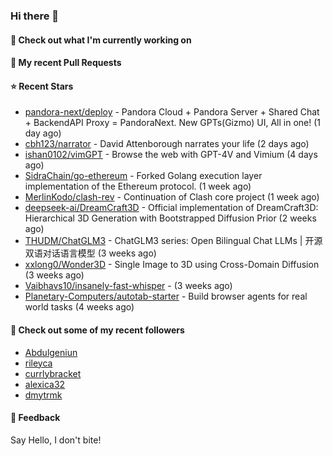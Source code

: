 ### Hi there 👋

#### 👷 Check out what I'm currently working on

#### 🔨 My recent Pull Requests


#### ⭐ Recent Stars

- [pandora-next/deploy](https://github.com/pandora-next/deploy) - Pandora Cloud &#43; Pandora Server &#43; Shared Chat &#43; BackendAPI Proxy = PandoraNext. New GPTs(Gizmo) UI, All in one! (1 day ago)
- [cbh123/narrator](https://github.com/cbh123/narrator) - David Attenborough narrates your life (2 days ago)
- [ishan0102/vimGPT](https://github.com/ishan0102/vimGPT) - Browse the web with GPT-4V and Vimium (4 days ago)
- [SidraChain/go-ethereum](https://github.com/SidraChain/go-ethereum) - Forked Golang execution layer implementation of the Ethereum protocol. (1 week ago)
- [MerlinKodo/clash-rev](https://github.com/MerlinKodo/clash-rev) - Continuation of Clash core project (1 week ago)
- [deepseek-ai/DreamCraft3D](https://github.com/deepseek-ai/DreamCraft3D) - Official implementation of DreamCraft3D: Hierarchical 3D Generation with Bootstrapped Diffusion Prior (2 weeks ago)
- [THUDM/ChatGLM3](https://github.com/THUDM/ChatGLM3) - ChatGLM3 series: Open Bilingual Chat LLMs | 开源双语对话语言模型 (3 weeks ago)
- [xxlong0/Wonder3D](https://github.com/xxlong0/Wonder3D) - Single Image to 3D using Cross-Domain Diffusion (3 weeks ago)
- [Vaibhavs10/insanely-fast-whisper](https://github.com/Vaibhavs10/insanely-fast-whisper) -  (3 weeks ago)
- [Planetary-Computers/autotab-starter](https://github.com/Planetary-Computers/autotab-starter) - Build browser agents for real world tasks (4 weeks ago)

#### 👯 Check out some of my recent followers

- [Abdulgeniun](https://github.com/Abdulgeniun)
- [rileyca](https://github.com/rileyca)
- [currlybracket](https://github.com/currlybracket)
- [alexica32](https://github.com/alexica32)
- [dmytrmk](https://github.com/dmytrmk)

#### 💬 Feedback

Say Hello, I don't bite!